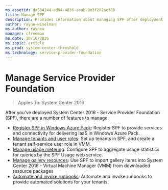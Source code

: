 ```yaml
---
ms.assetid: da584244-ad94-4836-aeab-9e3f282aef88
title: Manage SPF
description: Provides information about managing SPF after deployment
author: rayne-wiselman
ms.author: raynew
manager: cfreeman
ms.date: 10/16/2016
ms.topic: article
ms.prod: system-center-threshold
ms.technology: service-provider-foundation
---
```


# Manage Service Provider Foundation
>Apples To: System Center 2016

After you've deployed System Center 2016 - Service Provider Foundation (SPF), there are a number of features to manage:

- [Register SPF in Windows Azure Pack](../manage-register-spf.md): Register SPF to provide services and connectivity for delivering IaaS in Windows Azure Pack.
- [Manage tenants and user roles](../manage-tenants.md): Set up tenants in SPF, and create a tenant self-service user role in VMM.
- [Manage usage metering](../manage-usage-metering.md): Configure SPF to aggregate usage statistics for queries by the SPF Usage web service.
- [Manage gallery resources](../manage-gallery.md): Use SPF to import gallery items into System Center 2016 - Virtual Machine Manager (VMM) from downloaded resource packages
- [Automate and invoke runbooks](../../sma/manage-runbooks.md): Automate and invoke runbooks to provide automated solutions for your tenants.
